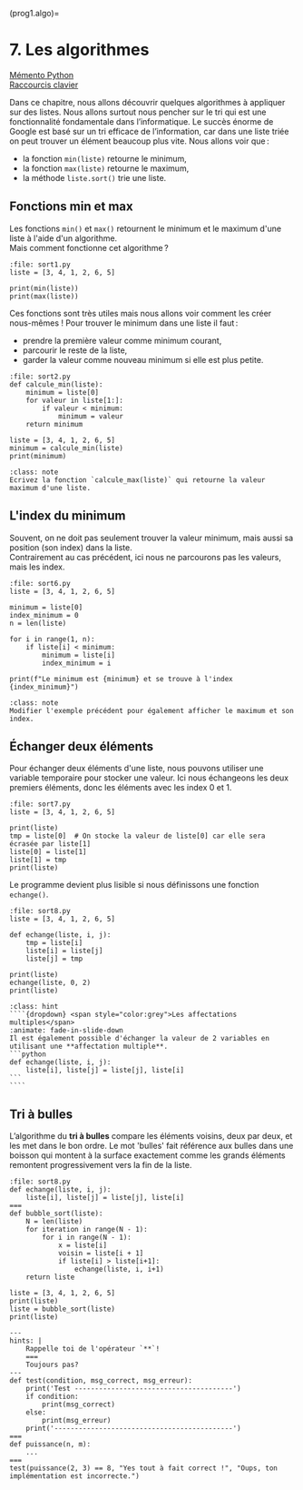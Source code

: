 (prog1.algo)=

# 7. Les algorithmes

<a href="https://perso.limsi.fr/pointal/_media/python:cours:mementopython3.pdf" target="_blank">Mémento Python</a>  
<a href="https://support.apple.com/fr-ch/HT201236" target="_blank">Raccourcis clavier</a>

Dans ce chapitre, nous allons découvrir quelques algorithmes à appliquer sur des listes. Nous allons surtout nous pencher sur le tri qui est une fonctionnalité fondamentale dans l’informatique. Le succès énorme de Google est basé sur un tri efficace de l’information, car dans une liste triée on peut trouver un élément beaucoup plus vite. Nous allons voir que :

- la fonction `min(liste)` retourne le minimum,
- la fonction `max(liste)` retourne le maximum,
- la méthode `liste.sort()` trie une liste.

## Fonctions min et max

Les fonctions `min()` et `max()` retournent le minimum et le maximum d'une liste à l'aide d'un algorithme.  
Mais comment fonctionne cet algorithme ?

```{codeplay}
:file: sort1.py
liste = [3, 4, 1, 2, 6, 5]

print(min(liste))
print(max(liste))
```

Ces fonctions sont très utiles mais nous allons voir comment les créer nous-mêmes !
Pour trouver le minimum dans une liste il faut :

- prendre la première valeur comme minimum courant,
- parcourir le reste de la liste,
- garder la valeur comme nouveau minimum si elle est plus petite.

```{codeplay}
:file: sort2.py
def calcule_min(liste):
    minimum = liste[0]
    for valeur in liste[1:]:
        if valeur < minimum:
            minimum = valeur
    return minimum

liste = [3, 4, 1, 2, 6, 5]
minimum = calcule_min(liste)  
print(minimum)
```

```{admonition} Exercice
:class: note
Ecrivez la fonction `calcule_max(liste)` qui retourne la valeur maximum d'une liste.
```

## L'index du minimum

Souvent, on ne doit pas seulement trouver la valeur minimum, mais aussi sa position (son index) dans la liste.  
Contrairement au cas précédent, ici nous ne parcourons pas les valeurs, mais les index.

```{codeplay}
:file: sort6.py
liste = [3, 4, 1, 2, 6, 5]

minimum = liste[0]
index_minimum = 0
n = len(liste)

for i in range(1, n):
    if liste[i] < minimum:
        minimum = liste[i]
        index_minimum = i
        
print(f"Le minimum est {minimum} et se trouve à l'index {index_minimum}")
```

```{admonition} Exercice
:class: note
Modifier l'exemple précédent pour également afficher le maximum et son index.
```

## Échanger deux éléments

Pour échanger deux éléments d'une liste, nous pouvons utiliser une variable temporaire pour stocker une valeur.
Ici nous échangeons les deux premiers éléments, donc les éléments avec les index 0 et 1.

```{codeplay}
:file: sort7.py
liste = [3, 4, 1, 2, 6, 5]

print(liste)
tmp = liste[0]  # On stocke la valeur de liste[0] car elle sera écrasée par liste[1]
liste[0] = liste[1]
liste[1] = tmp
print(liste)
```

Le programme devient plus lisible si nous définissons une fonction `echange()`.

```{codeplay}
:file: sort8.py
liste = [3, 4, 1, 2, 6, 5]

def echange(liste, i, j):
    tmp = liste[i]
    liste[i] = liste[j]
    liste[j] = tmp

print(liste)
echange(liste, 0, 2)
print(liste)
```

`````{admonition} Pour aller plus loin
:class: hint
````{dropdown} <span style="color:grey">Les affectations multiples</span>
:animate: fade-in-slide-down
Il est également possible d'échanger la valeur de 2 variables en utilisant une **affectation multiple**.
```python
def echange(liste, i, j):
    liste[i], liste[j] = liste[j], liste[i]
```
````
`````

## Tri à bulles

L’algorithme du **tri à bulles** compare les éléments voisins, deux par deux, et les met dans le bon ordre. Le mot 'bulles' fait référence aux bulles dans une boisson qui montent à la surface exactement comme les grands éléments remontent progressivement vers la fin de la liste.

```{codeplay}
:file: sort8.py
def echange(liste, i, j):
    liste[i], liste[j] = liste[j], liste[i]
===
def bubble_sort(liste):
    N = len(liste)
    for iteration in range(N - 1):
        for i in range(N - 1):
            x = liste[i]
            voisin = liste[i + 1]
            if liste[i] > liste[i+1]:
                echange(liste, i, i+1)
    return liste

liste = [3, 4, 1, 2, 6, 5]
print(liste)
liste = bubble_sort(liste)
print(liste)
```

```{codeplay}
---
hints: |
    Rappelle toi de l'opérateur `**`!
    ===
    Toujours pas?
---
def test(condition, msg_correct, msg_erreur):
    print('Test ---------------------------------------')
    if condition:
        print(msg_correct)
    else:
        print(msg_erreur)
    print('--------------------------------------------')
===
def puissance(n, m):
    ...
===
test(puissance(2, 3) == 8, "Yes tout à fait correct !", "Oups, ton implémentation est incorrecte.")
```
